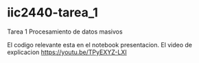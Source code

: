 # iic2440-tarea_1
Tarea 1 Procesamiento de datos masivos

El codigo relevante esta en el notebook presentacion.
El video de explicacion https://youtu.be/TPyEXYZ-LXI
